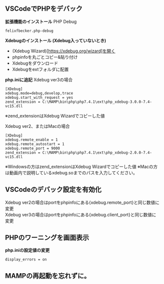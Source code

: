 ## VSCodeでPHPをデバック
**拡張機能のインストール**
PHP Debug
```
felixfbecker.php-debug
```

**Xdebugのインストール (Xdebug入っていないとき)**
- (Xdebug Wizard)[https://xdebug.org/wizard]を開く
- phpinfoを丸ごとコピー&貼り付け
- Xdebugをダウンロード
- Xdebugをextフォルダに配置

**php.iniに追記**
Xdebug ver3の場合
```
[XDebug]
xdebug.mode=debug,develop,trace
xdebug.start_with_request = yes
zend_extension = C:\MAMP\bin\php\php7.4.1\ext\php_xdebug-3.0.0-7.4-vc15.dll
```
※zend_extensionはXdebug Wizardでコピーした値

Xdebug ver2、またはMacの場合
```
[XDebug]
xdebug.remote_enable = 1
xdebug.remote_autostart = 1
xdebug.remote_port = 9000
zend_extension = C:\MAMP\bin\php\php7.4.1\ext\php_xdebug-2.0.0-7.4-vc15.dll
```
※Windowsの方はzend_extensionはXdebug Wizardでコピーした値
※Macの方は動画内で説明しているxdebug.soまでのパスを入力してください。

## VSCodeのデバック設定を有効化
Xdebug ver2の場合はportをphpinfoにある{xdebug.remote_port}と同じ数値に変更  
Xdebug ver3の場合はportをphpinfoにある{xdebug.client_port}と同じ数値に変更

## PHPのワーニングを画面表示
**php.iniの設定値の変更**
```
display_errors = on
```

## MAMPの再起動を忘れずに。